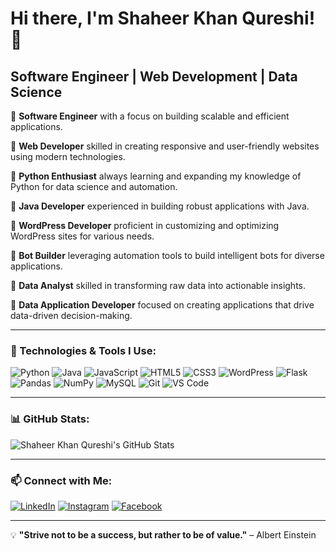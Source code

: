# Hi there, I'm Shaheer Khan Qureshi! 👋

## Software Engineer | Web Development | Data Science

🔹 **Software Engineer** with a focus on building scalable and efficient applications.

🔹 **Web Developer** skilled in creating responsive and user-friendly websites using modern technologies.

🔹 **Python Enthusiast** always learning and expanding my knowledge of Python for data science and automation.

🔹 **Java Developer** experienced in building robust applications with Java.

🔹 **WordPress Developer** proficient in customizing and optimizing WordPress sites for various needs.

🔹 **Bot Builder** leveraging automation tools to build intelligent bots for diverse applications.

🔹 **Data Analyst** skilled in transforming raw data into actionable insights.

🔹 **Data Application Developer** focused on creating applications that drive data-driven decision-making.

---

### 🌟 Technologies & Tools I Use:
![Python](https://img.shields.io/badge/-Python-3776AB?style=flat-square&logo=python&logoColor=white)
![Java](https://img.shields.io/badge/-Java-007396?style=flat-square&logo=java&logoColor=white)
![JavaScript](https://img.shields.io/badge/-JavaScript-F7DF1E?style=flat-square&logo=javascript&logoColor=black)
![HTML5](https://img.shields.io/badge/-HTML5-E34F26?style=flat-square&logo=html5&logoColor=white)
![CSS3](https://img.shields.io/badge/-CSS3-1572B6?style=flat-square&logo=css3&logoColor=white)
![WordPress](https://img.shields.io/badge/-WordPress-21759B?style=flat-square&logo=wordpress&logoColor=white)
![Flask](https://img.shields.io/badge/-Flask-000000?style=flat-square&logo=flask&logoColor=white)
![Pandas](https://img.shields.io/badge/-Pandas-150458?style=flat-square&logo=pandas&logoColor=white)
![NumPy](https://img.shields.io/badge/-NumPy-013243?style=flat-square&logo=numpy&logoColor=white)
![MySQL](https://img.shields.io/badge/-MySQL-4479A1?style=flat-square&logo=mysql&logoColor=white)
![Git](https://img.shields.io/badge/-Git-F05032?style=flat-square&logo=git&logoColor=white)
![VS Code](https://img.shields.io/badge/-VS%20Code-007ACC?style=flat-square&logo=visual-studio-code&logoColor=white)

---

### 📊 GitHub Stats:
![Shaheer Khan Qureshi's GitHub Stats](https://github-readme-stats.vercel.app/api?username=ShaheerKhanQureshi&show_icons=true&theme=radical)


---

### 📫 Connect with Me:
[![LinkedIn](https://img.shields.io/badge/-LinkedIn-0A66C2?style=flat-square&logo=linkedin&logoColor=white)](https://www.linkedin.com/in/shaheerkhanqureshi/)
[![Instagram](https://img.shields.io/badge/-Instagram-E4405F?style=flat-square&logo=instagram&logoColor=white)](https://www.instagram.com/shaheerkohistani)
[![Facebook](https://img.shields.io/badge/-Facebook-1877F2?style=flat-square&logo=facebook&logoColor=white)](https://www.facebook.com/Shaheer.khan.001)

---

💡 **"Strive not to be a success, but rather to be of value."** – Albert Einstein

